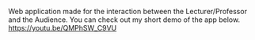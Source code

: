 Web application made for the interaction between the Lecturer/Professor and the Audience. You can check out my short demo of the app below.
https://youtu.be/QMPhSW_C9VU
